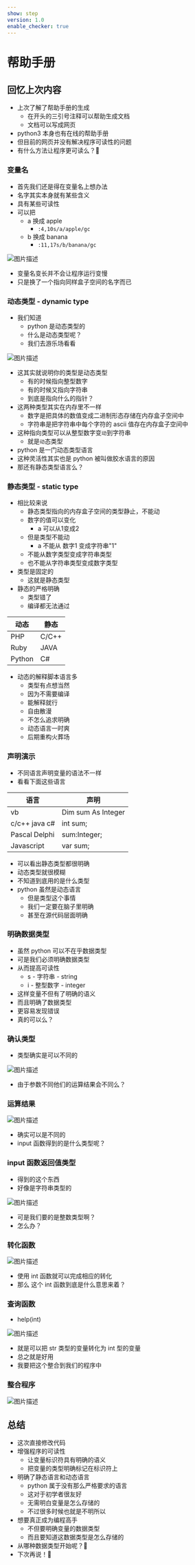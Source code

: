 ```yaml
---
show: step
version: 1.0
enable_checker: true
---
```


# 帮助手册

## 回忆上次内容

- 上次了解了帮助手册的生成
  - 在开头的三引号注释可以帮助生成文档
  - 文档可以写成网页
- python3 本身也有在线的帮助手册
- 但目前的网页并没有解决程序可读性的问题
- 有什么方法让程序更可读么？🤔

### 变量名

- 首先我们还是得在变量名上想办法
- 名字其实本身就有某些含义
- 具有某些可读性
- 可以把
  - a 换成 apple
    - `:4,10s/a/apple/gc`
  - b 换成 banana
    - `:11,17s/b/banana/gc`

![图片描述](https://doc.shiyanlou.com/courses/uid1190679-20220214-1644829067319)

- 变量名变长并不会让程序运行变慢
- 只是换了一个指向同样盒子空间的名字而已

### 动态类型 - dynamic type

- 我们知道
  - python 是动态类型的
  - 什么是动态类型呢？
  - 我们去游乐场看看

![图片描述](https://doc.shiyanlou.com/courses/uid1190679-20210816-1629103924628)

- 这其实就说明你的类型是动态类型
  - 有的时候指向整型数字
  - 有的时候又指向字符串
  - 到底是指向什么的指针？
- 这两种类型其实在内存里不一样
  - 数字是把具体的数值变成二进制形态存储在内存盒子空间中
  - 字符串是把字符串中每个字符的 ascii 值存在内存盒子空间中
- 这种指向类型可以从整型数字变`动`到字符串
  - 就是`动`态类型
- python 是一门动态类型语言
- 这种灵活性其实也是 python 被叫做胶水语言的原因
- 那还有静态类型语言么？

### 静态类型 - static type

- 相比较来说
  - 静态类型指向的内存盒子空间的类型静止，不能动
  - 数字的值可以变化
	- a 可以从1变成2
  - 但是类型不能动
	- a 不能从 数字1 变成字符串"1"
  - 不能从数字类型变成字符串类型
  - 也不能从字符串类型变成数字类型
- 类型是固定的
  - 这就是静态类型
- 静态的严格明确
  - 类型错了
  - 编译都无法通过

| 动态   | 静态  |
| ------ | ----- |
| PHP    | C/C++ |
| Ruby   | JAVA  |
| Python | C#    |

- 动态的解释脚本语言多
  - 类型有点想当然
  - 因为不需要编译
  - 能解释就行
  - 自由散漫
  - 不怎么追求明确
  - 动态语言一时爽
  - 后期重构火葬场

### 声明演示

- 不同语言声明变量的语法不一样
- 看看下面这些语言

| 语言          | 声明               |
| ------------- | ------------------ |
| vb            | Dim sum As Integer |
| c/c++ java c# | int sum;           |
| Pascal Delphi | sum:Integer;       |
| Javascript    | var sum;           |

- 可以看出静态类型都很明确
- 动态类型就很模糊
- 不知道到底用的是什么类型
- python 虽然是动态语言
  - 但是类型这个事情
  - 我们一定要在脑子里明确
  - 甚至在源代码层面明确

### 明确数据类型

- 虽然 python 可以不在乎数据类型
- 可是我们必须明确数据类型
- 从而提高可读性
  - s - 字符串 - string
  - i - 整型数字 - integer
- 这样变量不但有了明确的语义
- 而且明确了数据类型
- 更容易发现错误
- 真的可以么？

### 确认类型

- 类型确实是可以不同的

![图片描述](https://doc.shiyanlou.com/courses/uid1190679-20211211-1639232793567)

- 由于参数不同他们的运算结果会不同么？

### 运算结果

![图片描述](https://doc.shiyanlou.com/courses/uid1190679-20211211-1639232856786)

- 确实可以是不同的
- input 函数得到的是什么类型呢？

### input 函数返回值类型

- 得到的这个东西
- 好像是字符串类型的

![图片描述](https://doc.shiyanlou.com/courses/uid1190679-20211211-1639233002858)

- 可是我们要的是整数类型啊？
- 怎么办？

### 转化函数

![图片描述](https://doc.shiyanlou.com/courses/uid1190679-20211211-1639233211509)

- 使用 int 函数就可以完成相应的转化
- 那么 这个 int 函数到底是什么意思来着？

### 查询函数

- help(int)

![图片描述](https://doc.shiyanlou.com/courses/uid1190679-20211211-1639233272705)

- 就是可以把 str 类型的变量转化为 int 型的变量
- 总之就是好用
- 我要把这个整合到我们的程序中

### 整合程序

![图片描述](https://doc.shiyanlou.com/courses/uid1190679-20220214-1644829354717)


## 总结

- 这次直接修改代码
- 增强程序的可读性
  - 让变量标识符具有明确的语义
  - 把变量的类型明确标记在标识符上
- 明确了静态语言和动态语言
  - python 属于没有那么严格要求的语言
  - 这对于初学者很友好
  - 无需明白变量是怎么存储的
  - 不过很多时候也就是不明所以
- 想要真正成为编程高手
  - 不但要明确变量的数据类型
  - 而且要知道这数据类型是怎么存储的
- 从哪种数据类型开始呢？🤔
- 下次再说！👋
